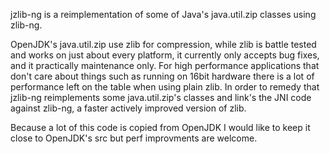 jzlib-ng is a reimplementation of some of Java's java.util.zip classes using zlib-ng. 

OpenJDK's java.util.zip use zlib for compression, while zlib is battle tested and works on just about every platform, it currently only accepts bug fixes, and it practically maintenance only. For high performance applications that don't care about things such as running on 16bit hardware there is a lot of performance left on the table when using plain zlib. In order to remedy that jzlib-ng reimplements some java.util.zip's classes and link's the JNI code against zlib-ng, a faster actively improved version of zlib.

Because a lot of this code is copied from OpenJDK I would like to keep it close to OpenJDK's src but perf improvments are welcome.